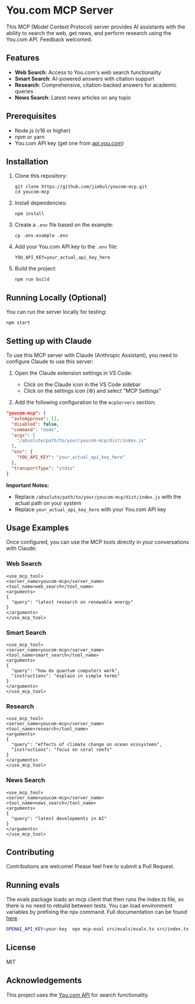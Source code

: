 # You.com MCP Server

This MCP (Model Context Protocol) server provides AI assistants with the ability to search the web, get news, and perform research using the You.com API. Feedback welcomed.

## Features

- **Web Search**: Access to You.com's web search functionality
- **Smart Search**: AI-powered answers with citation support
- **Research**: Comprehensive, citation-backed answers for academic queries
- **News Search**: Latest news articles on any topic

## Prerequisites

- Node.js (v16 or higher)
- npm or yarn
- You.com API key (get one from [api.you.com](https://api.you.com))

## Installation

1. Clone this repository:
   ```
   git clone https://github.com/jimbul/youcom-mcp.git
   cd youcom-mcp
   ```

2. Install dependencies:
   ```
   npm install
   ```

3. Create a `.env` file based on the example:
   ```
   cp .env.example .env
   ```

4. Add your You.com API key to the `.env` file:
   ```
   YOU_API_KEY=your_actual_api_key_here
   ```

5. Build the project:
   ```
   npm run build
   ```

## Running Locally (Optional)

You can run the server locally for testing:

```
npm start
```

## Setting up with Claude

To use this MCP server with Claude (Anthropic Assistant), you need to configure Claude to use this server:

1. Open the Claude extension settings in VS Code:
   - Click on the Claude icon in the VS Code sidebar
   - Click on the settings icon (⚙️) and select "MCP Settings"

2. Add the following configuration to the `mcpServers` section:

```json
"youcom-mcp": {
  "autoApprove": [],
  "disabled": false,
  "command": "node",
  "args": [
    "/absolute/path/to/your/youcom-mcp/dist/index.js"
  ],
  "env": {
    "YOU_API_KEY": "your_actual_api_key_here"
  },
  "transportType": "stdio"
}
```

**Important Notes:**
- Replace `/absolute/path/to/your/youcom-mcp/dist/index.js` with the actual path on your system
- Replace `your_actual_api_key_here` with your You.com API key

## Usage Examples

Once configured, you can use the MCP tools directly in your conversations with Claude:

### Web Search

```
<use_mcp_tool>
<server_name>youcom-mcp</server_name>
<tool_name>web_search</tool_name>
<arguments>
{
  "query": "latest research on renewable energy"
}
</arguments>
</use_mcp_tool>
```

### Smart Search

```
<use_mcp_tool>
<server_name>youcom-mcp</server_name>
<tool_name>smart_search</tool_name>
<arguments>
{
  "query": "how do quantum computers work",
  "instructions": "explain in simple terms"
}
</arguments>
</use_mcp_tool>
```

### Research

```
<use_mcp_tool>
<server_name>youcom-mcp</server_name>
<tool_name>research</tool_name>
<arguments>
{
  "query": "effects of climate change on ocean ecosystems",
  "instructions": "focus on coral reefs"
}
</arguments>
</use_mcp_tool>
```

### News Search

```
<use_mcp_tool>
<server_name>youcom-mcp</server_name>
<tool_name>news_search</tool_name>
<arguments>
{
  "query": "latest developments in AI"
}
</arguments>
</use_mcp_tool>
```

## Contributing

Contributions are welcome! Please feel free to submit a Pull Request.



## Running evals

The evals package loads an mcp client that then runs the index.ts file, so there is no need to rebuild between tests. You can load environment variables by prefixing the npx command. Full documentation can be found [here](https://www.mcpevals.io/docs).

```bash
OPENAI_API_KEY=your-key  npx mcp-eval src/evals/evals.ts src/index.ts
```
## License

MIT

## Acknowledgements

This project uses the [You.com API](https://api.you.com) for search functionality.
